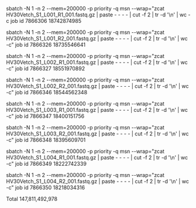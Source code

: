 sbatch -N 1 -n 2 --mem=200000 -p priority -q msn --wrap="zcat HV30Vetch_S1_L001_R1_001.fastq.gz | paste - - - - | cut -f 2 | tr -d '\n' | wc -c
job id 7866306
18742874985

sbatch -N 1 -n 2 --mem=200000 -p priority -q msn --wrap="zcat HV30Vetch_S1_L001_R2_001.fastq.gz | paste - - - - | cut -f 2 | tr -d '\n' | wc -c"
job id 7866326
18735546641

sbatch -N 1 -n 2 --mem=200000 -p priority -q msn --wrap="zcat HV30Vetch_S1_L002_R1_001.fastq.gz | paste - - - - | cut -f 2 | tr -d '\n' | wc -c"
job id 7866327
18551970892


sbatch -N 1 -n 2 --mem=200000 -p priority -q msn --wrap="zcat HV30Vetch_S1_L002_R2_001.fastq.gz | paste - - - - | cut -f 2 | tr -d '\n' | wc -c"
job id 7866346
18544562348

sbatch -N 1 -n 2 --mem=200000 -p priority -q msn --wrap="zcat HV30Vetch_S1_L003_R1_001.fastq.gz | paste - - - - | cut -f 2 | tr -d '\n' | wc -c"
job id 7866347
18400151756

sbatch -N 1 -n 2 --mem=200000 -p priority -q msn --wrap="zcat HV30Vetch_S1_L003_R2_001.fastq.gz | paste - - - - | cut -f 2 | tr -d '\n' | wc -c"
job id 7866348
18395609701

sbatch -N 1 -n 2 --mem=200000 -p priority -q msn --wrap="zcat HV30Vetch_S1_L004_R1_001.fastq.gz | paste - - - - | cut -f 2 | tr -d '\n' | wc -c"
job id 7866349
18222742339


sbatch -N 1 -n 2 --mem=200000 -p priority -q msn --wrap="zcat HV30Vetch_S1_L004_R2_001.fastq.gz | paste - - - - | cut -f 2 | tr -d '\n' | wc -c"
job id 7866350
18218034316

Total 147,811,492,978
